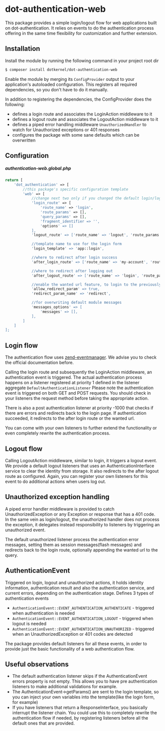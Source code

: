 # dot-authentication-web
This package provides a simple login/logout flow for web applications built on dot-authentication. It relies on events to do the authentication process offering in the same time flexibility for customization and further extension.

## Installation

Install the module by running the following command in your project root dir
```bash
$ composer install dotkernel/dot-authentication-web
```

Enable the module by merging its `ConfigProvider` output to your application's autoloaded configuration.
This registers all required dependencies, so you don't have to do it manually.

In addition to registering the dependencies, the ConfigProvider does the following:
* defines a login route and associates the LoginAction middleware to it
* defines a logout route and associates the LogoutAction middleware to it
* defines a piped error handling middleware `UnauthorizedHandler` to watch for Unauthorized exceptions or 401 responses
* configures the package with some sane defaults which can be overwritten

## Configuration

##### authentication-web.global.php
```php
return [
    'dot_authentication' => [
        //this package's specific configuration template
        'web' => [
            //change next two only if you changed the default login/logout routes
            'login_route' => [
                'route_name' => 'login',
                'route_params' => [],
                'query_params' => [],
                'fragment_identifier => '',
                'options' => []
            ],
            'logout_route' => ['route_name' => 'logout', 'route_params' => []],

            //template name to use for the login form
            'login_template' => 'app::login',

            //where to redirect after login success
            'after_login_route' => ['route_name' => 'my-account', 'route_params' => []],

            //where to redirect after logging out
            'after_logout_route' => ['route_name' => 'login', 'route_params' => []],

            //enable the wanted url feature, to login to the previously requested uri after login
            'allow_redirect_param' => true,
            'redirect_param_name' => 'redirect',

            //for overwriting default module messages
            'messages_options' => [
                'messages' => [],
            ],
        ]
    ]
];
```

## Login flow

The authentication flow uses [zend-eventmanager](https://github.com/zendframework/zend-eventmanager). We advise you to check the official documentation before.

Calling the login route and subsequently the LoginAction middleware, an authentication event is triggered.
The actual authentication process happens on a listener registered at priority 1 defined in the listener aggregate `DefaultAuthenticationListener`
Please note the authentication event is triggered on both GET and POST requests. You should check in your listeners the request method before taking the appropriate action.

There is also a post authentication listener at priority -1000 that checks if there are errors and redirects back to the login page.
If authentication succeeded, it redirects to the after login route or the wanted url.

You can come with your own listeners to further extend the functionality or even completely rewrite the authentication process.


## Logout flow

Calling LogoutAction middleware, similar to login, it triggers a logout event. We provide a default logout listeners that uses an AuthenticationInterface service to clear the identity from storage.
It also redirects to the after logout route as configured. Again, you can register your own listeners for this event to do additional actions when users log out.

## Unauthorized exception handling

A piped error handler middleware is provided to catch UnauthorizedException or any Exception or response that has a 401 code.
In the same vein as login/logout, the unauthorized handler does not process the exception, it delegates instead responsibility to listeners by triggering an unauthorized event.

The default unauthorized listener process the authentication error messages, setting them as session messages(flash messages) and redirects back to the login route, optionally appending the wanted url to the query.


## AuthenticationEvent

Triggered on login, logout and unauthorized actions, it holds identity information, authentication result and also the authentication service, and current errors, depending on the authentication stage.
Defines 3 types of authentication events
* `AuthenticationEvent::EVENT_AUTHENTICATION_AUTHENTICATE` - triggered when authentication is needed
* `AuthenticationEvent::EVENT_AUTHENTICATION_LOGOUT` - triggered when logout is needed
* `AuthenticationEvent::EVENT_AUTHENTICATION_UNAUTHORIZED` - triggered when an UnauthorizedException or 401 codes are detected

The package provides default listeners for all these events, in order to provide just the basic functionality of a web authentication flow.


## Useful observations

* The default authentication listener skips if the AuthenticationEvent errors property is not empty. This allows you to have pre authentication listeners to make additional validations for example.
* The AuthenticationEvent->getParams() are sent to the login template, so you can inject your own variables into the template(like the login form, for example)
* If you have listeners that return a ResponseInterface, you basically interrupt the listener chain. You could use this to completely rewrite the authentication flow if needed, by registering listeners before all the default ones that are provided.
